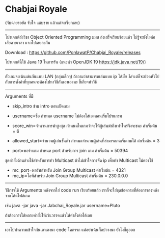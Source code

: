 # Chabjai Royale 
(จับฉ่ายรอยัล จับใจ แชบชาย แล้วแต่จะเรียกเลย)

-------------------------------------------

โปรเจกต์ส่งวิชา Object Oriented Programming มมส
ส่งเสร็จเรียบร้อยแล้ว ไม่รู้จะยังไงต่อ เสียดายเวลา แจกไปเลยละกัน

Download : https://github.com/PonlawatP/Chabjai_Royale/releases

โปรเจกต์นี้ใช้ Java 19 ในการรัน (แนะนำ OpenJDK 19 https://jdk.java.net/19/)

-------------------------------------------

ตัวเกมจะเน้นเล่นกันแบบ LAN (กลุ่มเล็กๆ) ถ้าถามว่าสามารถเล่นแบบ ip ได้มั้ย
*ได้* แต่ก็จะปวดหัวไปกับการตั้งค่าที่ทุกคนจะต้องไปหาวิธีกันเอาเองนะ ขี้เกียจทำวิธี

-------------------------------------------

Arguments ที่มี

- skip_intro
ข้าม intro ตอนเปิดเกม

- username=ชื่อ
กำหนด username ไม่ต้องใส่เองตอนเริ่มโปรแกรม

- score_win=จำนวนการฆ่าสูงสุด
กำหนดในเกมว่าจะให้ผู้เล่นฆ่าถึงเท่าไหร่จึงจะชนะ
ค่าเริ่มต้น = 6

- allowed_start=จำนวนผู้เล่นขั้นต่ำ
กำหนดจำนวนผู้เล่นที่สามารถกดเริ่มเกมได้
ค่าเริ่มต้น = 3

- port=พอร์ทเกม
กำหนด port สำหรับการ join เกม
ค่าเริ่มต้น = 50394

ชุดคำสั่งด้านล่างใช้สำหรับการทำ Multicast ถ้าไม่เข้าใจการจัด ip เพื่อทำ Multicast ไม่ควรใช้
- mc_port=พอร์ทสำหรับ Join Group Multicast
ค่าเริ่มต้น = 4321
- mc_ip=ไอพีสำหรับ Join Group Multicast 
ค่าเริ่มต้น = 230.0.0.0

-------------------------------------------

วิธีการใช้ Arguments
หลังจากใส่ code run เรียบร้อยแล้ว เราก็จะใส่ชุดข้อความที่ต้องการลงหลังจากโค้ดไฟล์เกม

เช่น
java -jar <file> <args>
java -jar Jabchai_Royale.jar username=Pluto

ถ้าต้องการใส่หลายคำสั่งให้เว้นวรรคแล้วใส่คำสั่งต่อได้เลย

-------------------------------------------

เอาไปทำความเข้าใจกันเอาเองนะ code โคตรรก แต่อย่าเน้นก็อปวางนะ ยังไงก็ดูออก
